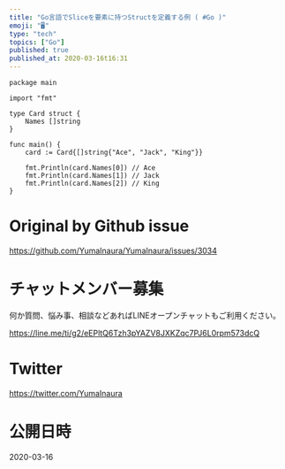 ```yaml
---
title: "Go言語でSliceを要素に持つStructを定義する例 ( #Go )"
emoji: "🖥"
type: "tech"
topics: ["Go"]
published: true
published_at: 2020-03-16t16:31
---
```


```golang
package main

import "fmt"

type Card struct {
	Names []string
}

func main() {
	card := Card{[]string{"Ace", "Jack", "King"}}

	fmt.Println(card.Names[0]) // Ace
	fmt.Println(card.Names[1]) // Jack
	fmt.Println(card.Names[2]) // King
}

```

# Original by Github issue

https://github.com/YumaInaura/YumaInaura/issues/3034








<!-- Update From Qiita API -->

# チャットメンバー募集


何か質問、悩み事、相談などあればLINEオープンチャットもご利用ください。

https://line.me/ti/g2/eEPltQ6Tzh3pYAZV8JXKZqc7PJ6L0rpm573dcQ





# Twitter


https://twitter.com/YumaInaura


<!-- Update From Qiita API -->



# 公開日時

2020-03-16
